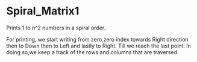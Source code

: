 # Spiral_Matrix1
Prints 1 to n^2 numbers in a spiral order.

For printing, we start writing from zero,zero index towards Right direction then to Down then to Left and lastly to Right. Till we reach the last point.
In doing so,we keep a track of the rows and columns that are traversed. 
